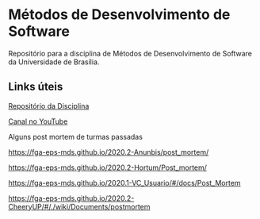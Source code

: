 # Métodos de Desenvolvimento de Software
Repositório para a disciplina de Métodos de Desenvolvimento de Software da Universidade de Brasília.

## Links úteis
[Repositório da Disciplina](https://github.com/fga-eps-mds)

[Canal no YouTube](https://www.youtube.com/channel/UC6VgsVODs17IAHuWF2HCfUQ/playlists)

Alguns post mortem de turmas passadas

https://fga-eps-mds.github.io/2020.2-Anunbis/post_mortem/

https://fga-eps-mds.github.io/2020.2-Hortum/Post_mortem/

https://fga-eps-mds.github.io/2020.1-VC_Usuario/#/docs/Post_Mortem

https://fga-eps-mds.github.io/2020.2-CheeryUP/#/./wiki/Documents/postmortem
